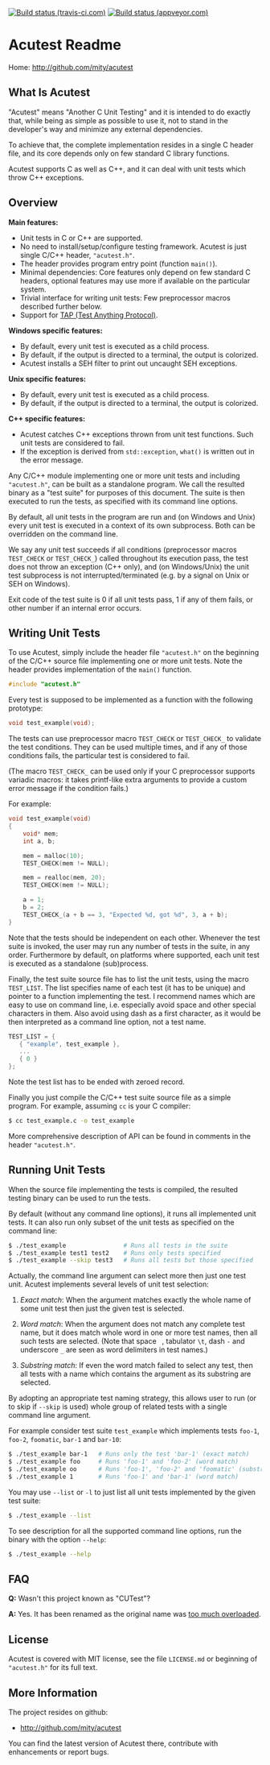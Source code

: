 [![Build status (travis-ci.com)](https://img.shields.io/travis/mity/acutest/master.svg?label=linux%20build)](https://travis-ci.org/mity/acutest)
[![Build status (appveyor.com)](https://img.shields.io/appveyor/ci/mity/acutest/master.svg?label=windows%20build)](https://ci.appveyor.com/project/mity/acutest/branch/master)


# Acutest Readme

Home: http://github.com/mity/acutest


## What Is Acutest

"Acutest" means "Another C Unit Testing" and it is intended to do exactly that,
while being as simple as possible to use it, not to stand in the developer's
way and minimize any external dependencies.

To achieve that, the complete implementation resides in a single C header file,
and its core depends only on few standard C library functions.

Acutest supports C as well as C++, and it can deal with unit tests which throw
C++ exceptions.


## Overview

**Main features:**
* Unit tests in C or C++ are supported.
* No need to install/setup/configure testing framework. Acutest is just single
  C/C++ header, `"acutest.h"`.
* The header provides program entry point (function `main()`).
* Minimal dependencies: Core features only depend on few standard C headers,
  optional features may use more if available on the particular system.
* Trivial interface for writing unit tests: Few preprocessor macros described
  further below.
* Support for [TAP (Test Anything Protocol)](https://testanything.org/).

**Windows specific features:**
* By default, every unit test is executed as a child process.
* By default, if the output is directed to a terminal, the output is colorized.
* Acutest installs a SEH filter to print out uncaught SEH exceptions.

**Unix specific features:**
* By default, every unit test is executed as a child process.
* By default, if the output is directed to a terminal, the output is colorized.

**C++ specific features:**
* Acutest catches C++ exceptions thrown from unit test functions. Such unit
  tests are considered to fail.
* If the exception is derived from `std::exception`, `what()` is written out
  in the error message.

Any C/C++ module implementing one or more unit tests and including `"acutest.h"`,
can be built as a standalone program. We call the resulted binary as a "test
suite" for purposes of this document. The suite is then executed to run the
tests, as specified with its command line options.

By default, all unit tests in the program are run and (on Windows and Unix)
every unit test is executed in a context of its own subprocess. Both can be
overridden on the command line.

We say any unit test succeeds if all conditions (preprocessor macros `TEST_CHECK`
or `TEST_CHECK_`) called throughout its execution pass, the test does not throw
an exception (C++ only), and (on Windows/Unix) the unit test subprocess is not
interrupted/terminated (e.g. by a signal on Unix or SEH on Windows).

Exit code of the test suite is 0 if all unit tests pass, 1 if any of them fails,
or other number if an internal error occurs.


## Writing Unit Tests

To use Acutest, simply include the header file `"acutest.h"` on the beginning
of the C/C++ source file implementing one or more unit tests. Note the header
provides implementation of the `main()` function.

```C
#include "acutest.h"
```

Every test is supposed to be implemented as a function with the following
prototype:

```C
void test_example(void);
```

The tests can use preprocessor macro `TEST_CHECK` or `TEST_CHECK_` to validate the
test conditions. They can be used multiple times, and if any of those conditions
fails, the particular test is considered to fail.

(The macro `TEST_CHECK_` can be used only if your C preprocessor supports variadic
macros: it takes printf-like extra arguments to provide a custom error message
if the condition fails.)

For example:

```C
void test_example(void)
{
    void* mem;
    int a, b;

    mem = malloc(10);
    TEST_CHECK(mem != NULL);

    mem = realloc(mem, 20);
    TEST_CHECK(mem != NULL);

    a = 1;
    b = 2;
    TEST_CHECK_(a + b == 3, "Expected %d, got %d", 3, a + b);
}
```

Note that the tests should be independent on each other. Whenever the test
suite is invoked, the user may run any number of tests in the suite, in any
order. Furthermore by default, on platforms where supported, each unit test
is executed as a standalone (sub)process.

Finally, the test suite source file has to list the unit tests, using the
macro `TEST_LIST`. The list specifies name of each test (it has to be unique)
and pointer to a function implementing the test. I recommend names which are
easy to use on command line, i.e. especially avoid space and other special
characters in them. Also avoid using dash as a first character, as it would
be then interpreted as a command line option, not a test name.

```C
TEST_LIST = {
   { "example", test_example },
   ...
   { 0 }
};
```

Note the test list has to be ended with zeroed record.

Finally you just compile the C/C++ test suite source file as a simple program.
For example, assuming `cc` is your C compiler:

```sh
$ cc test_example.c -o test_example
```

More comprehensive description of API can be found in comments in the header
`"acutest.h"`.


## Running Unit Tests

When the source file implementing the tests is compiled, the resulted testing
binary can be used to run the tests.

By default (without any command line options), it runs all implemented unit
tests. It can also run only subset of the unit tests as specified on the
command line:

```sh
$ ./test_example                # Runs all tests in the suite
$ ./test_example test1 test2    # Runs only tests specified
$ ./test_example --skip test3   # Runs all tests but those specified
```

Actually, the command line argument can select more then just one test unit.
Acutest implements several levels of unit test selection:

1. *Exact match*: When the argument matches exactly the whole name of some unit
   test then just the given test is selected.

2. *Word match*: When the argument does not match any complete test name, but
   it does match whole word in one or more test names, then all such tests are
   selected. (Note that space ` `, tabulator `\t`, dash `-` and underscore `_`
   are seen as word delimiters in test names.)

3. *Substring match*: If even the word match failed to select any test, then
   all tests with a name which contains the argument as its substring are
   selected.

By adopting an appropriate test naming strategy, this allows user to run (or
to skip if `--skip` is used) whole group of related tests with a single command
line argument.

For example consider test suite `test_example` which implements tests `foo-1`,
`foo-2`, `foomatic`, `bar-1` and `bar-10`:

```sh
$ ./test_example bar-1   # Runs only the test 'bar-1' (exact match)
$ ./test_example foo     # Runs 'foo-1' and 'foo-2' (word match)
$ ./test_example oo      # Runs 'foo-1', 'foo-2' and 'foomatic' (substring match)
$ ./test_example 1       # Runs 'foo-1' and 'bar-1' (word match)
```

You may use `--list` or `-l` to just list all unit tests implemented by the
given test suite:

```sh
$ ./test_example --list
```

To see description for all the supported command line options, run the binary
with the option `--help`:

```sh
$ ./test_example --help
```


## FAQ

**Q:** Wasn't this project known as "CUTest"?

**A:** Yes. It has been renamed as the original name was
[too much overloaded](https://github.com/mity/cutest/issues/6).


## License

Acutest is covered with MIT license, see the file `LICENSE.md` or beginning of
`"acutest.h"` for its full text.


## More Information

The project resides on github:

* http://github.com/mity/acutest

You can find the latest version of Acutest there, contribute with enhancements
or report bugs.
